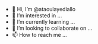 - 👋 Hi, I’m @ataoulayediallo
- 👀 I’m interested in ...
- 🌱 I’m currently learning ...
- 💞️ I’m looking to collaborate on ...
- 📫 How to reach me ...

<!---
ataoulayediallo/ataoulayediallo is a ✨ special ✨ repository because its `README.md` (this file) appears on your GitHub profile.
You can click the Preview link to take a look at your changes.
--->

